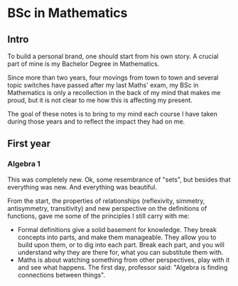 # BSc in Mathematics

## Intro

To build a personal brand, one should start from his own story. A crucial part of mine is my Bachelor Degree in Mathematics.

Since more than two years, four movings from town to town and several topic switches have passed after my last Maths' exam, my BSc in Mathematics is only a recollection in the back of my mind that makes me proud, but it is not clear to me how this is affecting my present. 

The goal of these notes is to bring to my mind each course I have taken during those years and to reflect the impact they had on me.

## First year

### Algebra 1

This was completely new. Ok, some resembrance of "sets", but besides that everything was new. And everything was beautiful. 

From the start, the properties of relationships (reflexivity, simmetry, antisymmetry, transitivity) and new perspective  on the definitions of functions, gave me some of the principles I still carry with me:
    
- Formal definitions give a solid basement for knowledge. They break concepts into parts, and make them manageable. 
    They allow you to build upon them, or to dig into each part.
    Break each part, and you will understand why they are there for, what you can substitute them with. 
- Maths is about watching something from other perspectives, play with it and see what happens. The first day, professor said: "Algebra is finding connections between things". 
